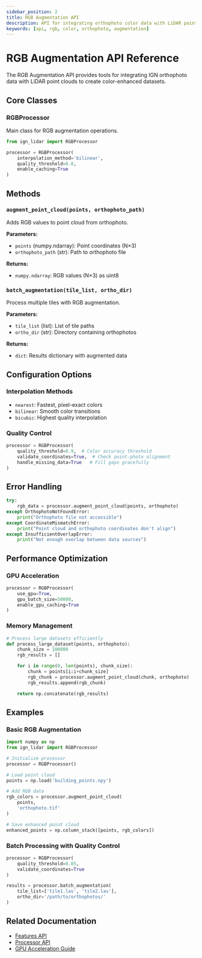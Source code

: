 ```yaml
---
sidebar_position: 2
title: RGB Augmentation API
description: API for integrating orthophoto color data with LiDAR point clouds
keywords: [api, rgb, color, orthophoto, augmentation]
---
```


# RGB Augmentation API Reference

The RGB Augmentation API provides tools for integrating IGN orthophoto data with LiDAR point clouds to create color-enhanced datasets.

## Core Classes

### RGBProcessor

Main class for RGB augmentation operations.

```python
from ign_lidar import RGBProcessor

processor = RGBProcessor(
    interpolation_method='bilinear',
    quality_threshold=0.8,
    enable_caching=True
)
```

## Methods

### `augment_point_cloud(points, orthophoto_path)`

Adds RGB values to point cloud from orthophoto.

**Parameters:**

- `points` (numpy.ndarray): Point coordinates (N×3)
- `orthophoto_path` (str): Path to orthophoto file

**Returns:**

- `numpy.ndarray`: RGB values (N×3) as uint8

### `batch_augmentation(tile_list, ortho_dir)`

Process multiple tiles with RGB augmentation.

**Parameters:**

- `tile_list` (list): List of tile paths
- `ortho_dir` (str): Directory containing orthophotos

**Returns:**

- `dict`: Results dictionary with augmented data

## Configuration Options

### Interpolation Methods

- `nearest`: Fastest, pixel-exact colors
- `bilinear`: Smooth color transitions
- `bicubic`: Highest quality interpolation

### Quality Control

```python
processor = RGBProcessor(
    quality_threshold=0.9,  # Color accuracy threshold
    validate_coordinates=True,  # Check point-photo alignment
    handle_missing_data=True   # Fill gaps gracefully
)
```

## Error Handling

```python
try:
    rgb_data = processor.augment_point_cloud(points, orthophoto)
except OrthophotoNotFoundError:
    print("Orthophoto file not accessible")
except CoordinateMismatchError:
    print("Point cloud and orthophoto coordinates don't align")
except InsufficientOverlapError:
    print("Not enough overlap between data sources")
```

## Performance Optimization

### GPU Acceleration

```python
processor = RGBProcessor(
    use_gpu=True,
    gpu_batch_size=50000,
    enable_gpu_caching=True
)
```

### Memory Management

```python
# Process large datasets efficiently
def process_large_dataset(points, orthophoto):
    chunk_size = 100000
    rgb_results = []

    for i in range(0, len(points), chunk_size):
        chunk = points[i:i+chunk_size]
        rgb_chunk = processor.augment_point_cloud(chunk, orthophoto)
        rgb_results.append(rgb_chunk)

    return np.concatenate(rgb_results)
```

## Examples

### Basic RGB Augmentation

```python
import numpy as np
from ign_lidar import RGBProcessor

# Initialize processor
processor = RGBProcessor()

# Load point cloud
points = np.load('building_points.npy')

# Add RGB data
rgb_colors = processor.augment_point_cloud(
    points,
    'orthophoto.tif'
)

# Save enhanced point cloud
enhanced_points = np.column_stack([points, rgb_colors])
```

### Batch Processing with Quality Control

```python
processor = RGBProcessor(
    quality_threshold=0.85,
    validate_coordinates=True
)

results = processor.batch_augmentation(
    tile_list=['tile1.las', 'tile2.las'],
    ortho_dir='/path/to/orthophotos/'
)
```

## Related Documentation

- [Features API](./features)
- [Processor API](./processor)
- [GPU Acceleration Guide](../guides/gpu-acceleration)
